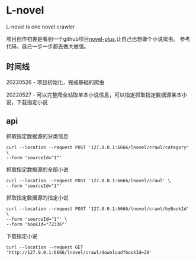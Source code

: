 # L-novel
L-novel is one novel crawler

项目创作初衷是看到一个github项目[novel-plus](https://github.com/201206030/novel-plus),让自己也想做个小说爬虫。
参考代码，自己一步一步都去做大做强。



## 时间线
20220526 - 项目初始化，完成基础的爬虫

20220527 - 可以完整爬全站取单本小说信息，可以指定抓取指定数据源某本小说，下载指定小说



## api
抓取指定数据源的分类信息

```http
curl --location --request POST '127.0.0.1:6666/lnovel/crawl/category' \
--form 'sourceId="1"' 
```



抓取指定数据源的全部小说

```http
curl --location --request POST '127.0.0.1:6666/lnovel/crawl' \
--form 'sourceId="1"' 
```



抓取指定数据源的指定小说

```http
curl --location --request POST '127.0.0.1:6666/lnovel/crawl/byBookId' \
--form 'sourceId="1"' \
--form 'bookId="72336"'
```


下载指定小说

```http
curl --location --request GET 'http://127.0.0.1:6666/lnovel/crawl/download?bookId=29'
```
